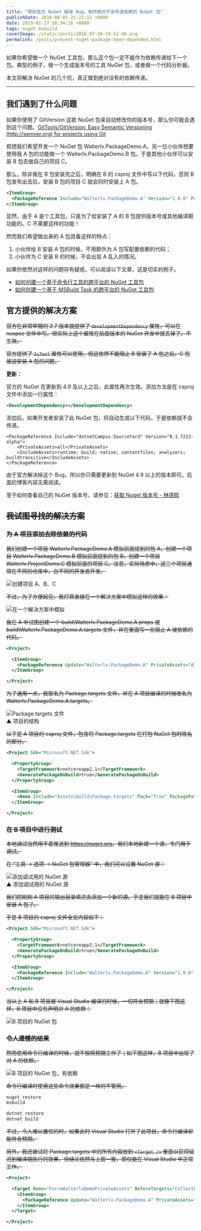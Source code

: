 ```yaml
---
title: "帮助官方 NuGet 解掉 Bug，制作绝对不会传递依赖的 NuGet 包"
publishDate: 2018-08-05 21:22:12 +0800
date: 2019-02-27 16:34:26 +0800
tags: nuget msbuild
coverImage: /static/posts/2018-07-30-19-52-46.png
permalink: /posts/prevent-nuget-package-been-depended.html
---
```


如果你希望做一个 NuGet 工具包，那么这个包一定不能作为依赖传递给下一个包。典型的例子，做一个生成版本号的工具 NuGet 包，或者做一个代码分析器。

本文将解决 NuGet 的几个坑，真正做到绝对没有的依赖传递。

---

<div id="toc"></div>

## 我们遇到了什么问题

如果你使用了 GitVersion 这款 NuGet 包来自动修改你的版本号，那么你可能会遇到这个问题。[GitTools/GitVersion: Easy Semantic Versioning (http://semver.org) for projects using Git](https://github.com/GitTools/GitVersion) 

假想我们希望开发一个 NuGet 包 Walterlv.PackageDemo.A。另一位小伙伴想要使用我 A 包的功能做一个 Walterlv.PackageDemo.B 包。于是其他小伙伴可以安装 B 包去做自己的项目 C。

那么，除非我在 B 包安装完之后，明确在 B 的 csproj 文件中写以下代码，否则 B 包发布出去后，安装 B 包的项目 C 就会同时安装上 A 包。

```xml
<ItemGroup>
  <PackageReference Include="Walterlv.PackageDemo.A" Version="1.0.0" PrivateAssets="All" />
</ItemGroup>
```

显然，由于 A 是个工具包，只是为了给安装了 A 的 B 包提供版本号或其他编译期功能的。C 不需要这样的功能！

然而我们希望做出来的 A 包具备这样的特点：

1. 小伙伴给 B 安装 A 包的时候，不用额外为 A 包写配置依赖的代码；
1. 小伙伴为 C 安装 B 的时候，不会出现 A 乱入的情况。

如果你依然对这样的问题存有疑惑，可以阅读以下文章，这是切实的例子。

- [如何创建一个基于命令行工具的跨平台的 NuGet 工具包](/post/create-a-cross-platform-command-based-nuget-tool)
- [如何创建一个基于 MSBuild Task 的跨平台的 NuGet 工具包](/post/create-a-cross-platform-msbuild-task-based-nuget-tool)

## 官方提供的解决方案

~~官方在非常早期的 2.7 版本就提供了 `developmentDependency` 属性，可以在 nuspec 文件中写。但实际上这个属性在后面版本的 NuGet 开发中就丢掉了。不生效。~~

~~官方提供了 `IsTool` 属性可以使用，但这依然不能阻止 B 安装了 A 包之后，C 包被迫安装 A 包的问题。~~

**更新：**

官方的 NuGet 在更新到 4.9 及以上之后，此属性再次生效。添加方法是在 csproj 文件中添加一行属性：

```xml
<DevelopmentDependency></DevelopmentDependency>
```

添加后，如果开发者安装了此 NuGet 包，将自动生成以下代码，于是依赖就不会传递。

```
<PackageReference Include="dotnetCampus.SourceYard" Version="0.1.7213-alpha">
    <PrivateAssets>all</PrivateAssets>
    <IncludeAssets>runtime; build; native; contentfiles; analyzers; buildtransitive</IncludeAssets>
</PackageReference>
```

由于官方解决掉这个 Bug，所以你只需要更新到 NuGet 4.9 以上的版本即可。后面的博客内容无需阅读。

至于如何查看自己的 NuGet 版本号，请参见：[获取 Nuget 版本号 - 林德熙](https://blog.lindexi.com/post/%E8%8E%B7%E5%8F%96-nuget-%E7%89%88%E6%9C%AC%E5%8F%B7)

## ~~我试图寻找的解决方案~~

### ~~为 A 项目添加去除依赖的代码~~

~~我们创建一个项目 Walterlv.PackageDemo.A 模拟前面提到的包 A，创建一个项目 Walterlv.PackageDemo.B 模拟前面提到的包 B，创建一个项目 Walterlv.ProjectDemo.C 模拟前面的项目 C。注意，实际场景中，这三个项目通常在不同的仓库中，由不同的开发者开发。~~

![创建项目 A、B、C](/static/posts/2018-07-30-19-52-46.png)

~~不过，为了方便起见，我打算直接在一个解决方案中模拟这样的效果：~~

![在一个解决方案中模拟](/static/posts/2018-08-05-20-40-37.png)

~~我在 A 中试图创建一个 build\Walterlv.PackageDemo.A.props 或 build\Walterlv.PackageDemo.A.targets 文件，并在里面写一些阻止 A 被依赖的代码。~~

```xml
<Project>

  <ItemGroup>
    <PackageReference Update="Walterlv.PackageDemo.A" PrivateAssets="All" />
  </ItemGroup>

</Project>
```

~~为了通用一点，我取名为 Package.targets 文件，并在 A 项目编译的时候改名为 Walterlv.PackageDemo.A.targets。~~

![Package.targets 文件](/static/posts/2018-08-05-21-05-18.png)  
▲ 项目的结构

~~以下是 A 项目的 csproj 文件，包含将 Package.targets 在打包 NuGet 包时改名的部分。~~

```xml
<Project Sdk="Microsoft.NET.Sdk">

  <PropertyGroup>
    <TargetFramework>netcoreapp2.1</TargetFramework>
    <GeneratePackageOnBuild>true</GeneratePackageOnBuild>
  </PropertyGroup>

  <ItemGroup>
    <None Include="Assets\build\Package.targets" Pack="True" PackagePath="build\$(PackageId).targets" />
  </ItemGroup>

</Project>
```

### ~~在 B 项目中进行测试~~

~~本地调试当然用不着推送到 <https://nuget.org>。我们本地新建一个源，专门用于调试。~~

~~在 “工具 -> 选项 -> NuGet 包管理器” 中，我们可以设置 NuGet 源：~~

![添加调试用的 NuGet 源](/static/posts/2018-08-05-21-02-07.png)  
▲ 添加调试用的 NuGet 源

~~我们把刚刚 A 项目的输出目录填进去添加一个新的源。于是我们就能在 B 项目中安装 A 包了。~~

~~于是 B 项目的 csproj 文件全文内容如下：~~

```xml
<Project Sdk="Microsoft.NET.Sdk">

  <PropertyGroup>
    <TargetFramework>netcoreapp2.1</TargetFramework>
    <GeneratePackageOnBuild>true</GeneratePackageOnBuild>
  </PropertyGroup>

  <ItemGroup>
    <PackageReference Include="Walterlv.PackageDemo.A" Version="1.0.0" />
  </ItemGroup>

</Project>
```

~~当以上 A 和 B 项目被 Visual Studio 编译的时候，一切符合预期；就像下图这样，B 项目中没有声明对 A 的依赖：~~

![B 项目的 NuGet 包](/static/posts/2018-08-05-21-15-42.png)

### ~~令人遗憾的结果~~

~~然而使用命令行编译的时候，就不按照预期工作了；如下图这样，B 项目中出现了对 A 的依赖。~~

![B 项目的 NuGet 包，有依赖](/static/posts/2018-08-16-16-37-56.png)

~~命令行编译时使用这些命令效果都是一样的不管用。~~

```powershell
nuget restore
msbuild
```

```powershell
dotnet restore
dotnet build
```

~~不过，令人难以置信的时，如果此时 Visual Studio 打开了此项目，命令行编译却能符合预期。~~

~~另外，我还尝试将 Package.targets 中的所有内容放到 `<Target />` 里面以获得延迟到编译期执行的效果，但结论依然与上面一致，即仅能在 Visual Studio 中正常工作。~~

```xml
<Project>

  <Target Name="ForceWalterlvDemoPrivateAssets" BeforeTargets="CollectPackageReferences">
    <ItemGroup>
      <PackageReference Update="Walterlv.PackageDemo.A" PrivateAssets="All" />
    </ItemGroup>
  </Target>

</Project>
```


